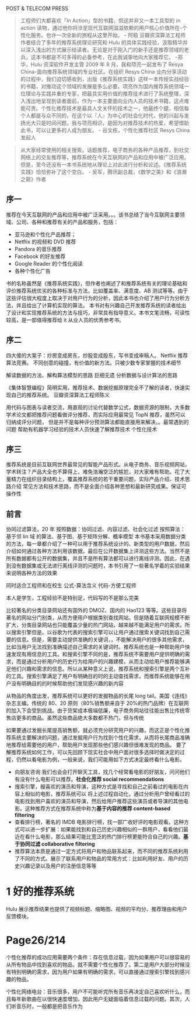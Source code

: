 POST & TELECOM PRESS

> 工程师们大都喜欢「In Action」型的书籍，但这并非又一本工具型的 in action 读物，通过他你将涉足现代互联网滋滋依赖的用户核心价值所在-个性化服务。也许一次全新的旅程从这里开始。 - 阿稳 豆瓣资深算法工程师
> 作者结合了多年的推荐系统理论研究和 Hulu 的具体实践经验，汲取精华并以深入浅出的方式展示给读者。无论是对于刚入门的新手还是推荐领域的老兵，这本书都是不可多得的必备参考，在此我诚挚地向大家推荐它。 -郑华，Hulu 资深软件开发主管
> 2009 年 8 月，我和项亮一起发布了 Resya China-面向推荐系统领域的专业社区。在组织 Resys China 业内分享活动的过程中，我们迫切感收到，出版《推荐系统实践》这样一本传授实战经验的书籍，对推动这个领域的发展是多么必要。项亮作为国内推荐系统领域一位理论与实践并重的专家，把最具实用价值的推荐技术进行了系统整理，深入浅出地呈现到读者面前，作为一本主要面向业内人员的技术书籍，这点难能可贵。个性化推荐技术是最具人文关怀的技术之一，他最终个腿，相信每个人都是与众不同的，在这个以『人』为中心的社会化时代，他的兴起与发扬光大只是时间问题。我与项亮相识，是因为对推荐技术的热爱，希望借助此书，可以让更多的人成为朋友。 - 谷文栋，个性化推荐社区 Resys China 发起人

> 从大家经常使用的相关搜索，话题推荐，电子商务的各种产品推荐，到社交网络上的交友推荐等，推荐系统在今天互联网的产品和应用中被广泛应用。但是，至今还没有一本书系统地从理论上对此进行分析和论述。《推荐系统实践》恰恰弥补了这个空白。 - 吴军，腾讯副总裁，《数学之美》和《浪潮之巅》作者

## 序一

推荐在今天互联网的产品和应用中被广泛采用。。。该书总结了当今互联网主要领域、公司、各种和推荐有关的产品和服务，包括：

- 亚马逊和个性化产品推荐；
- Netflix 的视频和 DVD 推荐
- Pandora 的音乐推荐
- Facebook 的好友推荐
- Google Reader 的个性化阅读
- 各种个性化广告

书的名称虽然是《推荐系统实践》，但作者也阐述了和推荐系统有关的理论基础和评价推荐系统优劣的各种标准与方法，比如覆盖率、满意度、AB 测试等等。由于这些评估很大程度上取决于对用户行为的分析，因此本书也介绍了用户行为分析方法，并且给出了计算机实现的算法。
本书对有兴趣自己开发推荐系统的读者给出了设计和实现推荐系统的方法与技巧，非常具有指导意义。本书文笔流畅，可读性较高，是一部值得推荐给 it 从业人员的优秀参考书。

## 序二

四大傻的大案子：炒房变成房东，炒股变成股东，写书变成审稿人。
Netflix 推荐算法竞赛。
不同创意的碰撞，有价值的新方法。只被少数专家掌握的技术细节

解读数据的方法、解构算法模型的思路 巨细无遗
分析数据与设计算法的思路

《集体智慧编程》简明实用，推荐技术、数据挖掘原理完全不了解的读者，快速实现自己的推荐系统。 豆瓣资深算法工程师陈义

用代码与图表与读者交流，用直观的讨论代替数学公式，数据资源的限制，大多数学术论文都把推荐问题看做评分推荐，而实际应用最常见 TopN 推荐，虽然可以归纳成评分问题，
但是并不是每种评分预测算法都能直接用来解决。。最常遇到的问题
帮助有机器学习经验的技术人员快速了解推荐技术
个性化技术

## 序三

推荐系统是目前互联网世界最常见的智能产品形式。从电子商务、音乐视频网站，
学术转注？产品大全也不算得上，难免浩瀚空泛的尴尬，对大家难有帮助。花了大量精力在组织目录结构上，覆盖推荐系统的若干重要问题，实际产品介绍、技术思路介绍
常见方法和技术思路，而不是全面介绍各种思想和最新研究成果。保证可操作性

## 前言

协同过滤算法，20 年 按照数据：协同过滤、内容过滤、社会化过滤
按照算法：基于邻 lin 域 的算法、基于图、基于矩阵分解、概率模型
本书基本采用数据分类的方法，每一章都介绍了一种可以用于推荐系统设计的、新类型的用户数据，然后介绍如何通过各种方法利用该数据，最后在公开数据集上评测这些方法。当然不是所有数据都有公开的数据集，并且不是所有算法都可以进行离线评测。因此，在遇到没有数据集或无法进行离线评测的问题时，本书引用了一些著名学着的实验结果来说明各种方法的效果

同时适合工程师和在校生
公式-算法含义
代码-方便工程师

本人是学生，工程经验不是特别足，代码写的不是那么完美

比较著名的分类目录网站还有国外的 DMOZ、国内的 Hao123 等等。这些目录将著名的网站分门别类，从而方便用户根据类别查找网站。但是随着互联网规模不断扩大，分类目录网站也只能覆盖少量的热门网站，越来越不能满足用户的需求。所以搜索引擎但是。以谷歌为代表的搜索引擎可以让用户通过搜索关键词找到自己需要的信息。但是，需要主动提供准确的关键词，，不能解决用户的很多其他需求，比如当用户无法找到准确描述自己需求的关键词时。推荐系统也是一种帮助用户快速发现有用信息的工具。和搜索引擎不同的是，推荐系统不需要用户提供明确的需求，而是通过分析用户的历史行为给用户的兴趣建模，从而主动给用户推荐能够满足他们兴趣和需求的信息。所以从某种意义上说，推荐系统和搜索引擎是两个互补的工具。搜索引擎满足了用户有明确目的时的主动查找需求，而推荐系统能够在用户没有明确目的的时候帮助他们发现感兴趣的新内容

从物品的角度出发，推荐系统可以更好的发掘物品的长尾 long tail。美国《连线》杂志主编。传统的 80、20 原则（80%销售额来自于 20%的热门品牌）在互联网的加入下会受到挑战。由于货架成本极端低廉，电子商务网站往往能出售比传统零售店更多的商品。虽然这些商品绝大多数都不热门，但与传统

如果要通过发掘长尾提高销售额，就必须充分研究用户的兴趣，而这正是个性化推荐系统主要解决的问题，通过发掘用户行为找到个性化需求，从而将长尾商品准确地推荐给需要他的用户，帮助用户发现那些他们感兴趣但很难发现的商品。
要了解推荐系统如何工作，可以先回顾下现实社会中用户面对很多选择时做决定的过程，仍然以看电影为例，一般来说，我们可能用如下方式决定最终看什么电影。

- 向朋友咨询 我们也会会打开聊天工具，找几个经常看电影的好朋友，问问他们有没有什么电影可以推荐。**社会化推荐 social recommendations**
- 搜索引擎，艘喜欢的演员和导演，这种方式是寻找和自己之前看过的电影在内容上相似的电影，推荐系统可以 将上述过程自动化，通过分析用户曾经看过的电影找到用户喜欢的演员和导演，然后给用户推荐这些演员或者导演的其他电影。这种推荐方式在推荐系统中称为**基于内容的推荐 content-based filtering**
- 查看排行榜，著名的 IMDB 电影排行榜，找一部广收好评的电影观看。这种方式可以进一步扩展：如果能找到和自己历史兴趣相似的一群用户，看看他们最近在看什么电影，那么结果可能比宽泛的热门排行榜更能符合自己的兴趣。**基于协同过滤 collaborative filtering**
- 推荐算法本质是通过一定方式将用户和物品联系起来，而不同的推荐系统利用了不同的方式。展示了联系用户和物品的常用方式：比如利用好友、用户的历史兴趣记录以及用户的注册信息等等

# 1 好的推荐系统

Hulu 展示推荐结果也提供了视频标题、缩略图、视频的平均分、推荐理由和用户反馈模块。

# Page26/214

个性化推荐的成功应用需要两个条件：存在信息过载，因为如果用户可以很容易的从所有物品中找到喜欢的物品，就不需要个性化推荐了。第二是用户大部分时候没有特别明确的需求，因为用户如果有明确的需求，可以直接通过搜索引擎找到感兴趣的物品。

个性化网络电台：音乐很多，用户不可能听完所有音乐再决定自己喜欢听什么，而且每年新歌曲在以很快速度增加，因此用户无疑面临着信息过载的问题。其次，人们听音乐时，一般都是把音乐作为

